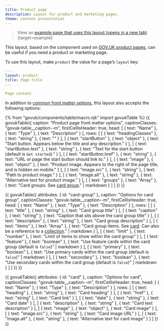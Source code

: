 ```yaml
---
title: Product page
description: Layout for product and marketing pages.
theme: Content presentation
---
```


> View an [example page that uses this layout (opens in a new tab)](/example/){target=example}

This layout, based on the component used on [GOV.UK product pages](https://github.com/alphagov/product-page-example), can be useful if you need a product or marketing page.

To use this layout, make `product` the value for a page’s `layout` key:

```yaml
---
layout: product
title: Page title
---

Page content
```

In addition to [common front matter options](/layouts/front-matter-options), this layout also accepts the following options:

{% from "govuk/components/table/macro.njk" import govukTable %}
{{ govukTable({
  caption: "Product page front matter options",
  captionClasses: "govuk-table__caption--m",
  firstCellIsHeader: true,
  head: [
    { text: "Name" },
    { text: "Type" },
    { text: "Description" }
  ],
  rows: [
    [
      { text: "headingClasses" },
      { text: "string" },
      { text: "" }
    ],
    [
      { text: "startButton" },
      { text: "object" },
      { text: "Start button. Appears below the title and any description." }
    ],
    [
      { text: "startButton.text" },
      { text: "string" },
      { text: "Text for the start button (default is `Get started`)." }
    ],
    [
      { text: "startButton.href" },
      { text: "string" },
      { text: "URL or page the start button should link to." }
    ],
    [
      { text: "image" },
      { text: "object" },
      { text: "Product image. Appears to the right of the page title, and is hidden on mobile." }
    ],
    [
      { text: "image.src" },
      { text: "string" },
      { text: "Path to product image." }
    ],
    [
      { text: "image.alt" },
      { text: "string" },
      { text: "Alternative text for product image." }
    ],
    [
      { text: "groups" },
      { text: "Array" },
      { text: "Card groups. See [card group](#card-group)." | markdown }
    ]
  ]
}) }}

{{ govukTable({
  attributes: { id: "card-group" },
  caption: "Options for card group",
  captionClasses: "govuk-table__caption--m",
  firstCellIsHeader: true,
  head: [
    { text: "Name" },
    { text: "Type" },
    { text: "Description" }
  ],
  rows: [
    [
      { text: "title" },
      { text: "string" },
      { text: "Card group title" }
    ],
    [
      { text: "caption" },
      { text: "string" },
      { text: "Caption that sits above the card group title" }
    ],
    [
      { text: "description" },
      { text: "string" },
      { text: "Card group description" }
    ],
    [
      { text: "items" },
      { text: "Array" },
      { text: "Card group items. See [card](#card). Can also be a reference to a [collection](https://www.11ty.dev/docs/collections/)." | markdown }
    ],
    [
      { text: "limit" },
      { text: "number" },
      { text: "Limit of items to show within the card group" }
    ],
    [
      { text: "feature" },
      { text: "boolean" },
      { text: "Use feature cards within the card group (default is `false`)" | markdown }
    ],
    [
      { text: "primary" },
      { text: "boolean" },
      { text: "Use primary cards within the card group (default is `false`)" | markdown }
    ],
    [
      { text: "secondary" },
      { text: "boolean" },
      { text: "Use secondary cards within the card group (default is `false`)" | markdown }
    ]
  ]
}) }}

{{ govukTable({
  attributes: { id: "card" },
  caption: "Options for card",
  captionClasses: "govuk-table__caption--m",
  firstCellIsHeader: true,
  head: [
    { text: "Name" },
    { text: "Type" },
    { text: "Description" }
  ],
  rows: [
    [
      { text: "heading" },
      { text: "string" },
      { text: "Card heading" }
    ],
    [
      { text: "href" },
      { text: "string" },
      { text: "Card link" }
    ],
    [
      { text: "date" },
      { text: "string" },
      { text: "Card date" }
    ],
    [
      { text: "description" },
      { text: "string" },
      { text: "Card text description" }
    ],
    [
      { text: "image" },
      { text: "object" },
      { text: "Card image" }
    ],
    [
      { text: "image.src" },
      { text: "string" },
      { text: "Card image URL" }
    ],
    [
      { text: "image.alt" },
      { text: "string" },
      { text: "Alternative text for card image" }
    ]
  ]
}) }}
